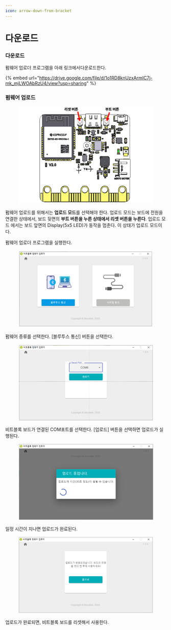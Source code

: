 ```yaml
---
icon: arrow-down-from-bracket
---
```


# 다운로드



### 다운로드

펌웨어 업로더 프로그램을 아래   링크에서다운로드한다.

{% embed url="https://drive.google.com/file/d/1o1RD8knUzxArmIC7j-mk_mjLWOAbRzU4/view?usp=sharing" %}



### 펌웨어 업로드

<figure><img src="../.gitbook/assets/firmup_01.png" alt=""><figcaption></figcaption></figure>

펌웨어 업로드를 위해서는 **업로드 모드**를 선택해야 한다. 업로드 모드는 보드에 전원을 연결한 상태에서, 보드 뒷면의 **부트 버튼을 누른 상태에서 리셋 버튼을 누른다**. 업로드 모드 에서는 보드 앞면의 Display(5x5 LED)가 동작을 멈춘다. 이 상태가 업로드 모드이다.



펌웨어 업로더 프로그램을 실행한다.

<figure><img src="../.gitbook/assets/firmup_02.png" alt=""><figcaption></figcaption></figure>

펌웨어 종류를 선택한다. \[블루투스 통신] 버튼을 선택한다.

<figure><img src="../.gitbook/assets/firmup_03.png" alt=""><figcaption></figcaption></figure>

비트블록 보드가 연결된 COM포트를 선택한다. \[업로드] 버튼을 선택하면 업로드가 실행된다.

<figure><img src="../.gitbook/assets/firmup_04.png" alt=""><figcaption></figcaption></figure>

일정 시간이 지나면 업로드가 완료된다.

<figure><img src="../.gitbook/assets/firmup_05.png" alt=""><figcaption></figcaption></figure>

업로드가 완료되면, 비트블록 보드를 리셋해서 사용한다.







